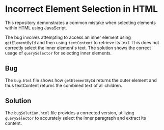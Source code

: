 # Incorrect Element Selection in HTML
This repository demonstrates a common mistake when selecting elements within HTML using JavaScript.

The bug involves attempting to access an inner element using `getElementById` and then using `textContent` to retrieve its text.  This does not correctly select the inner element's text.  The solution shows the correct usage of `querySelector` for selecting inner elements. 

## Bug
The `bug.html` file shows how `getElementById` returns the outer element and thus textContent returns the combined text of all children.

## Solution
The `bugSolution.html` file provides a corrected version, utilizing `querySelector` to accurately select the inner paragraph and extract its content.
